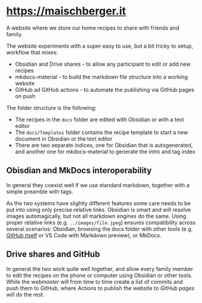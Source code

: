 # https://maischberger.it

A website where we store our home recipes to share with friends and family. 

The website experiments with a super easy to use, but a bit tricky to setup, workflow that mixes:
- Obsidian and Drive shares - to allow any participant to edit or add new recipes
- mkdocs-material - to build the markdown file structure into a working website
- GitHub ad GitHub actions - to automate the publishing via GitHub pages on push

The folder structure is the following:
- The recipes in the `docs` folder are edited with Obsidian or with a text editor
- The `docs/Templates` folder contains the recipe template to start a new document in Obsidian or the text editor
- There are two separate indices, one for Obsidian that is autogenerated, and another one for mkdocs-material to generate the intro and tag index

## Obisdian and MkDocs interoperability

In general they coexist well if we use standard markdown, together with a simple preamble with tags.

As the two systems have slightly different features some care needs to be put into using only precise relative links. Obsidian is smart and will resolve images automagically, but not all markdown engines do the same. Using proper relative links (e.g. `../images/file.jpeg`) ensures compatibility across several scenarios: Obsidian, browsing the docs folder with other tools (e.g. [GitHub itself](https://github.com/baol/recipes/blob/main/docs/Basi/Cipolle%20sottaceto.md) or VS Code with Markdown preview), or MkDocs.

## Drive shares and GitHub

In general the two work quite well together, and allow every family member to edit the recipes on the phone or computer using Obsidian or other tools. While the *webmaster* will from time to time create a list of commits and push them to GitHub, where *Actions* to publish the website to *GitHub pages* will do the rest.